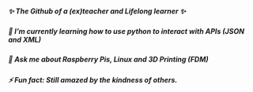 ##### ✨ The Github of a (ex)teacher and Lifelong learner ✨
##### 🌱 I’m currently learning how to use python to interact with APIs (JSON and XML)
##### 💬 Ask me about Raspberry Pis, Linux and 3D Printing (FDM)
##### ⚡ Fun fact: Still amazed by the kindness of others.



<!--
**MrRKernelPanic/MrRKernelPanic** is a  _special_ ✨ repository because its `README.md` (this file) appears on your GitHub profile.

Here are some ideas to get you started:

- 🔭 I’m currently working on ...

- 👯 I’m looking to collaborate on ...
- 🤔 I’m looking for help with ...

- 📫 How to reach me: ...
- 😄 Pronouns: ...
- 
-->
